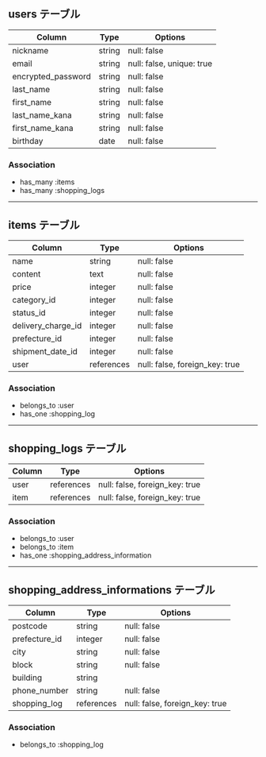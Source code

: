## users テーブル
| Column                    | Type   | Options                   |
| ------------------------- | ------ | ------------------------- |
| nickname                  | string | null: false               |
| email                     | string | null: false, unique: true |
| encrypted_password        | string | null: false               |
| last_name                 | string | null: false               |
| first_name                | string | null: false               |
| last_name_kana            | string | null: false               |
| first_name_kana           | string | null: false               |
| birthday                  | date   | null: false               |


### Association
- has_many :items
- has_many :shopping_logs



--------------------------------------------------------------------------------------



## items テーブル
| Column                    | Type       | Options                         |
| ------------------------- | ---------- | ------------------------------- |
| name                      | string     | null: false                     |
| content                   | text       | null: false                     |
| price                     | integer    | null: false                     |
| category_id               | integer    | null: false                     |
| status_id                 | integer    | null: false                     |
| delivery_charge_id        | integer    | null: false                     |
| prefecture_id             | integer    | null: false                     |
| shipment_date_id          | integer    | null: false                     |
| user                      | references | null: false, foreign_key: true  |


### Association
- belongs_to :user
- has_one :shopping_log



--------------------------------------------------------------------------------------



## shopping_logs テーブル
| Column                    | Type       | Options                         |
| ------------------------- | ---------- | ------------------------------- |
| user                      | references | null: false, foreign_key: true  |
| item                      | references | null: false, foreign_key: true  |


### Association
- belongs_to :user
- belongs_to :item
- has_one :shopping_address_information




-----------------------------------------------------------------------------------




## shopping_address_informations テーブル
| Column                    | Type        | Options                         |
| ------------------------- | ----------- | ------------------------------- |
| postcode                  | string      | null: false                     |
| prefecture_id             | integer     | null: false                     |
| city                      | string      | null: false                     |
| block                     | string      | null: false                     |
| building                  | string      |                                 |
| phone_number              | string      | null: false                     |
| shopping_log              | references  | null: false, foreign_key: true  |


### Association
- belongs_to :shopping_log
